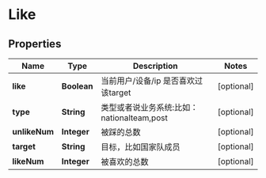 
# Like

## Properties
Name | Type | Description | Notes
------------ | ------------- | ------------- | -------------
**like** | **Boolean** | 当前用户/设备/ip 是否喜欢过该target |  [optional]
**type** | **String** | 类型或者说业务系统:比如：nationalteam,post |  [optional]
**unlikeNum** | **Integer** | 被踩的总数 |  [optional]
**target** | **String** | 目标，比如国家队成员 |  [optional]
**likeNum** | **Integer** | 被喜欢的总数 |  [optional]



